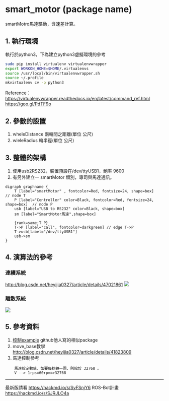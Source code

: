 smart_motor (package name)
===
smartMotro馬達驅動，含速差計算。
## 1. 執行環境
執行於python3，下為建立python3虛擬環境的參考
```bash
sudo pip install virtualenv virtualenvwrapper
export WORKON_HOME=$HOME/.virtualenvs
source /usr/local/bin/virtualenvwrapper.sh
source ~/.profile
mkvirtualenv cv -p python3
```
Reference：
https://virtualenvwrapper.readthedocs.io/en/latest/command_ref.html
https://goo.gl/PdTF9o

## 2. 參數的設置
1. wheleDistance
	兩輪間之距離(單位 公尺)
2. wleleRadius
	輪半徑(單位 公尺)
## 3. 整體的架構
1. 使用usb2RS232，裝置預設在/dev/ttyUSB1，鮑率 9600
2. 有另外建立一 smartMotor 類別，專司與馬達通訊。
```graphviz
digraph graphname {
    T [label="smartMotor" , fontcolor=Red, fontsize=24, shape=box]      // node T
    P [label="Controller" color=Black, fontcolor=Red, fontsize=24, shape=box]  // node P
	usb [label="USB to RS232" color=Black, shape=box]
	sm [label="SmartMotor馬達",shape=box]
	
	{rank=same;T P}
    T->P [label="call", fontcolor=darkgreen] // edge T->P
	T->usb[label="/dev/ttyUSB1"]
	usb->sm
}
```
## 4. 演算法的參考
### 連續系統
http://blog.csdn.net/heyijia0327/article/details/47021861
![](https://i.imgur.com/KheYK6W.png)
### 離散系統
![](https://i.imgur.com/Hr83Ctq.png)

## 5. 參考資料
1. [控制example](https://github.com/paulmilliken/smart_motor/blob/master/src/Smartmotor.py) github他人寫的相似package
2. move_base教學 http://blog.csdn.net/heyijia0327/article/details/41823809
3. 馬達控制參考
```
	馬達給定數值，如要每秒轉一圈，則給於 32768 。
	V --> 1rps=60rpm=>32768
```
***
最新版請看
https://hackmd.io/s/SyFSnjY6
ROS-Bot計畫
https://hackmd.io/s/SJRJLO4a
